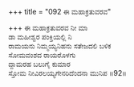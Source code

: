 +++
title = "092 ಈ ಮಹಾಕ್ರತುವರವ"

+++
ಈ ಮಹಾಕ್ರತುವರವ ನೀ ಮಾ  
ಡಾ ಮಹೀಶ್ವರ ಪಂಕ್ತಿಯಲ್ಲಿ ನಿ  
ರಾಮಯನು ನಿಮ್ಮಯ್ಯನಿಹನು ಸತೇಜದಲಿ ಬಳಿಕ  
ಸೋಮವಂಶದ ರಾಯರೊಳಗು  
ದ್ದಾಮರಹ ಬಲುಗೈ ಕುಮಾರ  
ಸ್ತೋಮ ನೀವಿರಲಯ್ಯಗೇನರಿದೆಂದನಾ ಮುನಿಪ      ॥92॥